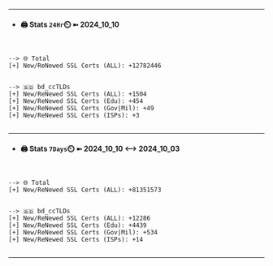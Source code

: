 

---
- #### 🖨️ **Stats** `24Hr`⏲️ ➼ 2024_10_10
```console


--> 🌐 Total
[+] New/ReNewed SSL Certs (ALL): +12782446


--> 🇧🇩 bd_ccTLDs
[+] New/ReNewed SSL Certs (ALL): +1504
[+] New/ReNewed SSL Certs (Edu): +454
[+] New/ReNewed SSL Certs (Gov|Mil): +49
[+] New/ReNewed SSL Certs (ISPs): +3


```

---
- #### 🖨️ **Stats** `7Days`⏲️ ➼ 2024_10_10 <--> 2024_10_03
```console


--> 🌐 Total
[+] New/ReNewed SSL Certs (ALL): +81351573


--> 🇧🇩 bd_ccTLDs
[+] New/ReNewed SSL Certs (ALL): +12286
[+] New/ReNewed SSL Certs (Edu): +4439
[+] New/ReNewed SSL Certs (Gov|Mil): +534
[+] New/ReNewed SSL Certs (ISPs): +14


```

---

